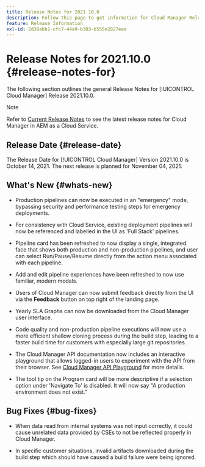 ```yaml
---
title: Release Notes for 2021.10.0
description: Follow this page to get information for Cloud Manager Release 2021.10.0
feature: Release Information
exl-id: 2d38abb1-cfc7-44a9-b303-b555e2827eea
---
```

# Release Notes for 2021.10.0 {#release-notes-for}

The following section outlines the general Release Notes for [!UICONTROL Cloud Manager] Release 2021.10.0.

>[!NOTE]
>Refer to [Current Release Notes](https://experienceleague.adobe.com/docs/experience-manager-cloud-service/onboarding/getting-access/release-notes-cloud-manager/release-notes-cm-current.html?lang=en#getting-access) to see the latest release notes for Cloud Manager in AEM as a Cloud Service.

## Release Date {#release-date}

The Release Date for [!UICONTROL Cloud Manager] Version 2021.10.0 is October 14, 2021.
The next release is planned for  November 04, 2021.

## What's New {#whats-new}

* Production pipelines can now be executed in an "emergency" mode, bypassing security and performance testing steps for emergency deployments.

* For consistency with Cloud Service, existing deployment pipelines will now be referenced and labelled in the UI as 'Full Stack' pipelines.

* Pipeline card has been refreshed to now display a single, integrated face that shows both production and non-production pipelines, and user can select Run/Pause/Resume directly from the action menu associated with each pipeline.

* Add and edit pipeline experiences have been refreshed to now use familiar, modern modals.

* Users of Cloud Manager can now submit feedback directly from the UI via the **Feedback** button on top right of the landing page.

* Yearly SLA Graphs can now be downloaded from the Cloud Manager user interface.

* Code quality and non-production pipeline executions will now use a more efficient shallow cloning process during the build step, leading to a faster build time for customers with especially large git repositories.

* The Cloud Manager API documentation now includes an interactive playground that allows logged-in users to experiment with the API from their browser. See [Cloud Manager API Playground](https://www.adobe.io/experience-cloud/cloud-manager/reference/playground/) for more details.

* The tool tip on the Program card will be more descriptive if a selection option under 'Navigate To' is disabled. It will now say "A production environment does not exist."


## Bug Fixes {#bug-fixes}

* When data read from internal systems was not input correctly, it could cause unrelated data provided by CSEs to not be reflected properly in Cloud Manager. 

* In specific customer situations, invalid artifacts downloaded during the build step which should have caused a build failure were being ignored.
